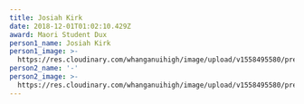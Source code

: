```yaml
---
title: Josiah Kirk
date: 2018-12-01T01:02:10.429Z
award: Maori Student Dux
person1_name: Josiah Kirk
person1_image: >-
  https://res.cloudinary.com/whanganuihigh/image/upload/v1558495580/prefects/Head_Boy_and_Girl_-_Ethan_Cohen_and_Rebecca_Baker_3.jpg
person2_name: '-'
person2_image: >-
  https://res.cloudinary.com/whanganuihigh/image/upload/v1558495580/prefects/Head_Boy_and_Girl_-_Ethan_Cohen_and_Rebecca_Baker_3.jpg
---
```


